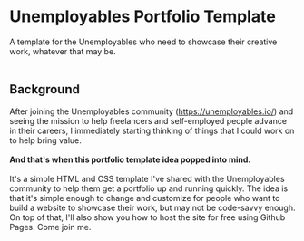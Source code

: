 # Unemployables Portfolio Template
A template for the Unemployables who need to showcase their creative work, whatever that may be.
<br />
<br />

## Background
After joining the Unemployables community (https://unemployables.io/) and seeing the mission to help freelancers and self-employed people advance in their careers, I immediately starting thinking of things that I could work on to help bring value. 
<br />
<br />
**And that's when this portfolio template idea popped into mind.**
<br />
<br />
It's a simple HTML and CSS template I've shared with the Unemployables community to help them get a portfolio up and running quickly. The idea is that it's simple enough to change and customize for people who want to build a website to showcase their work, but may not be code-savvy enough. On top of that, I'll also show you how to host the site for free using Github Pages. Come join me.
